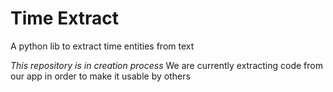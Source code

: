 # Time Extract
A python lib to extract time entities from text

*This repository is in creation process*
We are currently extracting code from our app in order to make it usable by others
